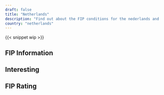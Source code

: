 ```yaml
---
draft: false
title: "Netherlands"
description: "Find out about the FIP conditions for the nederlands and for which operators you can benefit from discounts."
country: "netherlands"
---
```


{{< snippet wip >}}

## FIP Information

## Interesting

## FIP Rating
